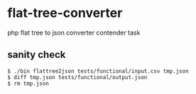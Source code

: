 # flat-tree-converter
php flat tree to json converter contender task

## sanity check

```
$ ./bin flattree2json tests/functional/input.csv tmp.json
$ diff tmp.json tests/functional/output.json
$ rm tmp.json
```
